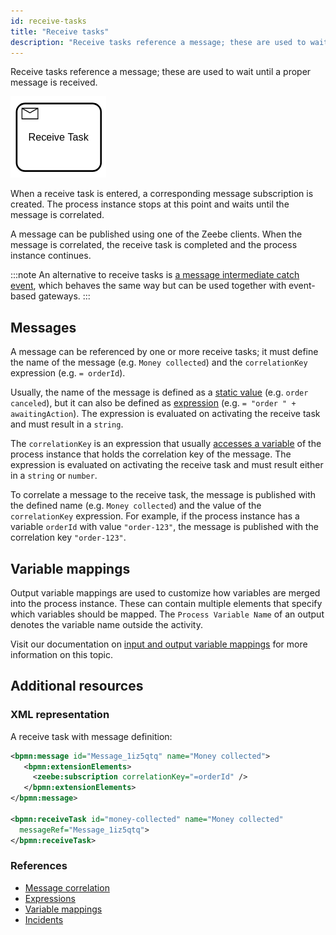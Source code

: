 ```yaml
---
id: receive-tasks
title: "Receive tasks"
description: "Receive tasks reference a message; these are used to wait until a proper message is received."
---
```


Receive tasks reference a message; these are used to wait until a proper message is received.

![Receive Tasks](assets/receive-tasks.png)

When a receive task is entered, a corresponding message subscription is created. The process instance stops at this point and waits until the message is correlated.

A message can be published using one of the Zeebe clients. When the message is correlated, the receive task is completed and the process instance continues.

:::note
An alternative to receive tasks is [a message intermediate catch event](../message-events/message-events.md), which behaves the same way but can be used together with event-based gateways.
:::

## Messages

A message can be referenced by one or more receive tasks; it must define the name of the message (e.g. `Money collected`) and the `correlationKey` expression (e.g. `= orderId`).

Usually, the name of the message is defined as a [static value](/docs/components/concepts/expressions.md#expressions-vs-static-values) (e.g. `order canceled`), but it can also be defined as [expression](/components/concepts/expressions.md) (e.g. `= "order " + awaitingAction`). The expression is evaluated on activating the receive task and must result in a `string`.

The `correlationKey` is an expression that usually [accesses a variable](/components/concepts//components/modeler/feel/language-guide/feel-variables.md#access-variable) of the process instance that holds the correlation key of the message. The expression is evaluated on activating the receive task and must result either in a `string` or `number`.

To correlate a message to the receive task, the message is published with the defined name (e.g. `Money collected`) and the value of the `correlationKey` expression. For example, if the process instance has a variable `orderId` with value `"order-123"`, the message is published with the correlation key `"order-123"`.

## Variable mappings

Output variable mappings are used to customize how variables are merged into the process instance.
These can contain multiple elements that specify which variables should be mapped.
The `Process Variable Name` of an output denotes the variable name outside the activity.

Visit our documentation on [input and output variable mappings](/components/concepts/variables.md#inputoutput-variable-mappings) for more information on this topic.

## Additional resources

### XML representation

A receive task with message definition:

```xml
<bpmn:message id="Message_1iz5qtq" name="Money collected">
   <bpmn:extensionElements>
     <zeebe:subscription correlationKey="=orderId" />
   </bpmn:extensionElements>
</bpmn:message>

<bpmn:receiveTask id="money-collected" name="Money collected"
  messageRef="Message_1iz5qtq">
</bpmn:receiveTask>
```

### References

- [Message correlation](/components/concepts/messages.md)
- [Expressions](/components/concepts/expressions.md)
- [Variable mappings](/components/concepts/variables.md#inputoutput-variable-mappings)
- [Incidents](/components/concepts/incidents.md)
